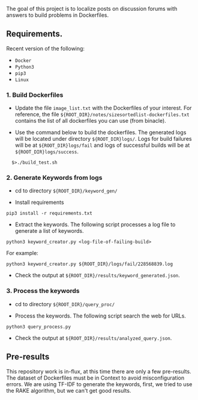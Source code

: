 The goal of this project is to localize posts on discussion forums
with answers to build problems in Dockerfiles.

## Requirements.
Recent version of the following:

- `Docker`
- `Python3`
- `pip3`
- `Linux`

### 1. Build Dockerfiles

- Update the file `image_list.txt` with the Dockerfiles of your
interest. For reference, the file
`${ROOT_DIR}/notes/sizesortedlist-dockerfiles.txt` contains the list of all
dockerfiles you can use (from binacle).

- Use the command below to build the dockerfiles. The generated logs
  will be located under directory `${ROOT_DIR}logs/`. Logs for build failures
  will be at `${ROOT_DIR}logs/fail` and logs of successful builds will be at
  `${ROOT_DIR}logs/success`.

```
  $>./build_test.sh
```

### 2. Generate Keywords from logs

- cd to directory `${ROOT_DIR}/keyword_gen/` 

- Install requirements

```
pip3 install -r requirements.txt
```

- Extract the keywords. The following script processes a log file to generate a list of keywords.

```
python3 keyword_creator.py <log-file-of-failing-build>
```

For example:

```
python3 keyword_creator.py ${ROOT_DIR}/logs/fail/228568839.log
```

- Check the output at `${ROOT_DIR}/results/keyword_generated.json`.

### 3. Process the keywords

- cd to directory `${ROOT_DIR}/query_proc/`

- Process the keywords. The following script search the web for URLs.

```
python3 query_process.py 
```

- Check the output at `${ROOT_DIR}/results/analyzed_query.json`.

## Pre-results

This repository work is in-flux, at this time there are only a few pre-results. The dataset of Dockerfiles must be in Context to avoid misconfiguration errors.
We are using TF-IDF to generate the keywords, first, we tried to use the RAKE algorithm, but we can't get good results.
